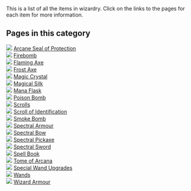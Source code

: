 This is a list of all the items in wizardry. Click on the links to the pages for each item for more information.

## Pages in this category
![](https://github.com/Electroblob77/Wizardry/blob/1.12.2/src/main/resources/assets/ebwizardry/textures/items/armour_upgrade.png) [Arcane Seal of Protection](https://github.com/Electroblob77/Wizardry/wiki/Arcane-Seal-of-Protection)  
![](https://github.com/Electroblob77/Wizardry/blob/1.12.2/src/main/resources/assets/ebwizardry/textures/items/firebomb.png) [Firebomb](https://github.com/Electroblob77/Wizardry/wiki/Firebomb)   
![](https://github.com/Electroblob77/Wizardry/blob/1.12.2/wiki_resources/flaming_axe.png) [Flaming Axe](https://github.com/Electroblob77/Wizardry/wiki/Flaming-Axe)  
![](https://github.com/Electroblob77/Wizardry/blob/1.12.2/src/main/resources/assets/ebwizardry/textures/items/frost_axe.png) [Frost Axe](https://github.com/Electroblob77/Wizardry/wiki/Frost-Axe)  
![](https://github.com/Electroblob77/Wizardry/blob/1.12.2/src/main/resources/assets/ebwizardry/textures/items/magic_crystal.png) [Magic Crystal](https://github.com/Electroblob77/Wizardry/wiki/Magic-Crystal)  
![](https://github.com/Electroblob77/Wizardry/blob/1.12.2/src/main/resources/assets/ebwizardry/textures/items/magic_silk.png) [Magical Silk](https://github.com/Electroblob77/Wizardry/wiki/Magical-Silk)  
![](https://github.com/Electroblob77/Wizardry/blob/1.12.2/src/main/resources/assets/ebwizardry/textures/items/mana_flask.png) [Mana Flask](https://github.com/Electroblob77/Wizardry/wiki/Mana-Flask)  
![](https://github.com/Electroblob77/Wizardry/blob/1.12.2/src/main/resources/assets/ebwizardry/textures/items/poison_bomb.png) [Poison Bomb](https://github.com/Electroblob77/Wizardry/wiki/Poison-Bomb)  
![](https://github.com/Electroblob77/Wizardry/blob/1.12.2/src/main/resources/assets/ebwizardry/textures/items/scroll.png) [Scrolls](https://github.com/Electroblob77/Wizardry/wiki/Scrolls)  
![](https://github.com/Electroblob77/Wizardry/blob/1.12.2/src/main/resources/assets/ebwizardry/textures/items/identification_scroll.png) [Scroll of Identification](https://github.com/Electroblob77/Wizardry/wiki/Scroll-of-Identification)  
![](https://github.com/Electroblob77/Wizardry/blob/1.12.2/src/main/resources/assets/ebwizardry/textures/items/smoke_bomb.png) [Smoke Bomb](https://github.com/Electroblob77/Wizardry/wiki/Smoke-Bomb)  
![](https://github.com/Electroblob77/Wizardry/blob/1.12.2/src/main/resources/assets/ebwizardry/textures/items/spectral_helmet.png) [Spectral Armour](https://github.com/Electroblob77/Wizardry/wiki/Spectral-Armour)  
![](https://github.com/Electroblob77/Wizardry/blob/1.12.2/src/main/resources/assets/ebwizardry/textures/items/spectral_bow_standby.png) [Spectral Bow](https://github.com/Electroblob77/Wizardry/wiki/Spectral-Bow)  
![](https://github.com/Electroblob77/Wizardry/blob/1.12.2/src/main/resources/assets/ebwizardry/textures/items/spectral_pickaxe.png) [Spectral Pickaxe](https://github.com/Electroblob77/Wizardry/wiki/Spectral-Pickaxe)  
![](https://github.com/Electroblob77/Wizardry/blob/1.12.2/src/main/resources/assets/ebwizardry/textures/items/spectral_sword.png) [Spectral Sword](https://github.com/Electroblob77/Wizardry/wiki/Spectral-Sword)  
![](https://github.com/Electroblob77/Wizardry/blob/1.12.2/src/main/resources/assets/ebwizardry/textures/items/spell_book.png) [Spell Book](https://github.com/Electroblob77/Wizardry/wiki/Spell-Book)  
![](https://github.com/Electroblob77/Wizardry/blob/1.12.2/src/main/resources/assets/ebwizardry/textures/items/arcane_tome.png) [Tome of Arcana](https://github.com/Electroblob77/Wizardry/wiki/Tome-of-Arcana)  
![](https://github.com/Electroblob77/Wizardry/blob/1.12.2/src/main/resources/assets/ebwizardry/textures/items/upgrade_condenser.png) [Special Wand Upgrades](https://github.com/Electroblob77/Wizardry/wiki/Special-Wand-Upgrades)  
![](https://github.com/Electroblob77/Wizardry/blob/1.12.2/src/main/resources/assets/ebwizardry/textures/items/wand_master.png) [Wands](https://github.com/Electroblob77/Wizardry/wiki/Wands)  
![](https://github.com/Electroblob77/Wizardry/blob/1.12.2/src/main/resources/assets/ebwizardry/textures/items/wizard_hat.png) [Wizard Armour](https://github.com/Electroblob77/Wizardry/wiki/Wizard-Armour)  